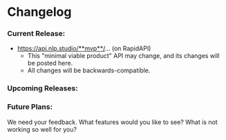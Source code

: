 # Changelog

### Current Release:

* https://api.nlp.studio/**mvp**/... \(on RapidAPI\)
  * This "minimal viable product" API may change, and its changes will be posted here.
  * All changes will be backwards-compatible.

### Upcoming Releases:



### Future Plans:

We need your feedback. What features would you like to see? What is not working so well for you?

